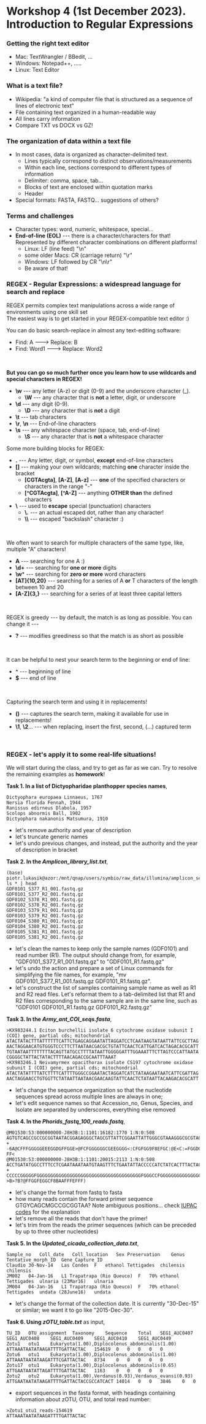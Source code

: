 # Workshop 4 (1st December 2023). Introduction to Regular Expressions

### Getting the right text editor
* Mac: TextWrangler / BBedit, ...
* Windows: Notepad++, .....
* Linux: Text Editor

### What is a text file?
* Wikipedia: "a kind of computer file that is structured as a sequence of lines of electronic text"
* File containing text organized in a human-readable way
* All lines carry information
* Compare TXT vs DOCX vs GZ!


### The organization of data within a text file
* In most cases, data is organized as character-delimited text.
    - Lines typically correspond to distinct observations/measurements
    - Within each line, sections correspond to different types of information
    - Delimiter: comma, space, tab...
    - Blocks of text are enclosed within quotation marks
    - Header
* Special formats: FASTA, FASTQ... suggestions of others?

### Terms and challenges
* Character types: word, numeric, whitespace, special...
* **End-of-line (EOL)** --- there is a character/characters for that! Represented by different character combinations on different platforms!
    - Linux: LF (line feed) "\n"  
    - some older Macs: CR (carriage return) "\r"  
    - Windows: LF followed by CR "\n\r"  
    - Be aware of that!  
  
### REGEX - Regular Expressions: a widespread language for search and replace
REGEX permits complex text manipulations across a wide range of environments using one skill set  
The easiest way is to get started in your REGEX-compatible text editor :)  

You can do basic search-replace in almost any text-editing software:
  * Find: A     ---> Replace: B  
  * Find: Word1 ---> Replace: Word2  
    
&nbsp;  
  
**But you can go so much further once you learn how to use wildcards and special characters in REGEX!**  
  * **\w** --- any letter (A-z) or digit (0-9) and the underscore character (_).
      * **\W** --- any character that is **not** a letter, digit, or underscore
  * **\d** --- any digit (0-9).
      * **\D** --- any character that is **not** a digit
  * **\t** --- tab characters
  * **\r**, **\n** --- End-of-line characters
  * **\s** --- any whitespace character (space, tab, end-of-line)   
      * **\S** --- any character that is **not** a whitespace character
&nbsp;  

Some more building blocks for REGEX: 
  * **.** --- Any letter, digit, or symbol, **except** end-of-line characters
  * **[]** --- making your own wildcards; matching **one** character inside the bracket
      * **[CGTAcgta]**, **[A-Z]**, **[A-z]**  --- **one** of the specified characters or characters in the range "-"  
      * **[^CGTAcgta]**, **[^A-Z]** --- anything **OTHER than** the defined characters 
  * **\\** ---  used to **escape** special (punctuation) characters
      * **\\.** --- an actual escaped dot, rather than any character!   
      * **\\\\** --- escaped "backslash" character :)  
  
&nbsp;  

We often want to search for multiple characters of the same type, like, multiple "A" characters!  
  * **A** --- searching for one A :)
  * **\d+** --- searching for **one or more** digits  
  * **\w*** --- searching for **zero or more** word characters  
  * **[AT]{10,20}** --- searching for a series of A **or** T characters of the length between 10 and 20  
  * **[A-Z]{3,}** --- searching for a series of at least three capital letters  

&nbsp;  

REGEX is greedy --- by default, the match is as long as possible. You can change it ---
  * **?** --- modifies greediness so that the match is as short as possible  

&nbsp;  

It can be helpful to nest your search term to the beginning or end of line:  
  * **^** --- beginning of line
  * **$** --- end of line

&nbsp;  

Capturing the search term and using it in replacements!
  * **()** --- captures the search term, making it available for use in replacements!
  * **\1**, **\2**...  --- when replacing, insert the first, second, (...) captured term
  
&nbsp;  

### REGEX - let's apply it to some real-life situations!
We will start during the class, and try to get as far as we can. Try to resolve the remaining examples as **homework**!


**Task 1. In a list of Dictyopharidae planthopper species names**,
```
Dictyophara europaea Linnaeus, 1767
Nersia florida Fennah, 1944
Ranissus edirneus Dlabola, 1957
Scolops abnormis Ball, 1902
Dictyophara nakanonis Matsumura, 1910
```
   - let's remove authority and year of description  
   - let's truncate generic names  
   - let's undo previous changes, and instead, put the authority and the year of description in bracket  

  
**Task 2. In the *Amplicon_library_list.txt***, 
```
(base) piotr.lukasik@azor:/mnt/qnap/users/symbio/raw_data/illumina/amplicon_sequencing/20231016_NextSeq_amplicon_workshop/GDF$ ls * | head
GDF0101_S377_R1_001.fastq.gz
GDF0101_S377_R2_001.fastq.gz
GDF0102_S378_R1_001.fastq.gz
GDF0102_S378_R2_001.fastq.gz
GDF0103_S379_R1_001.fastq.gz
GDF0103_S379_R2_001.fastq.gz
GDF0104_S380_R1_001.fastq.gz
GDF0104_S380_R2_001.fastq.gz
GDF0105_S381_R1_001.fastq.gz
GDF0105_S381_R2_001.fastq.gz
```
   - let's clean the names to keep only the sample names (GDF0101) and read number (R1). The output should change from, for example, "GDF0101_S377_R1_001.fastq.gz" to "GDF0101_R1.fastq.gz"
   - let's undo the action and prepare a set of Linux commands for simplifying the file names, for example, "mv GDF0101_S377_R1_001.fastq.gz GDF0101_R1.fastq.gz".
   - let's construct the list of samples containing sample name as well as R1 and R2 read files. Let's reformat them to a tab-delimited list that R1 and R2 files corresponding to the same sample are in the same line, such as "GDF0101   GDF0101_R1.fastq.gz    GDF0101_R2.fastq.gz"


**Task 3. In the *Army_ant_COI_seqs.fasta***,
```
>KX983244.1 Eciton burchellii isolate 6 cytochrome oxidase subunit I (COI) gene, partial cds; mitochondrial
ATACTATACTTTATTTTTTCATTCTGAGCAGGAATATTAGGATCCTCAATAAGTATAATTATTCGCTTAG
AACTAGGAACATGTGGGTCCCTTCTTAATAACGACGCTGTATTCAACTCATTGATCACTAGACACGCATT
TGTAATAATTTTTTTTACAGTTATGCCTTTTATAATTGGGGGATTTGGAAATTTCTTAGTCCCATTAATA
CGGGGCTATTACTATACTTTTAACAGACCGCAATTTAAAT
>KX983246.1 Neivamyrmex opacithorax isolate CS197 cytochrome oxidase subunit I (COI) gene, partial cds; mitochondrial
ATACTATATTTTATCTTTTCATTTTGGGCCGGAATACTAGGATCATCTATAAGAATAATCATTCGATTAG
AACTAGGAACCTGTGGTTCTATAATTAATAACGAACAAGTATTCAACTCTATAATTACAAGACACGCATT
```
   - let's change the sequence organization so that the nucleotide sequences spread across multiple lines are always in one;
   - let's edit sequence names so that Accession_no, Genus, Species, and Isolate are separated by underscores, everything else removed


**Task 4. In the *Phorids_fastq_100_reads.fastq***,
```
@M01530:53:000000000-J8H3B:1:1101:16182:1770 1:N:0:508
AGTGTCAGCCGCCGCGGTAATACGGAGAGGGCTAGCGTTATTCGGAATTATTGGGCGTAAAGGGCGCGTAGGCTGGTTAATAAGTTAAAAGTGAAATCCCGAGGCTTAACCTTGGAATTGCTTTTAAGACTATTAATCTAGAGATTGAAAGAGGATAGAGGAATTCCTGATGTAGAGGTAAAATTCGTAAATATTAGGAGGAACACCAGTGGCGAAGGCGTCTATCTGGTTCAAATCTGACGCTGAAGCGCGAAGGCGTGGGGAGCAAACAGGATTAGAAACCCGCGTAGTCCAAGATCG
+
-6A@CFFFGGGGGEEEGGDGFFGGE>@FCFGGGGGGCGEEGGGG<:CFGFGG9F8EFGC:@E<C:=FGGDGGFGGCFGGGGGFFGGFGFGGGFGGGGGGGGGEGGGGGGGGGGFGDGGGFGGGGGGGDGGGGGGGGGGGGFGGFGGGFCCE,DCFFF7DC,F@FGGGGGFGGG;FAF@FGFFAFGGGGFGGGBFGGGFGFGCGGGGGGGGFGGEDGGGC8EGGGDGGCCCFGGCCEGGGFGDGGGGGGGGGCGGDGGGGDGGEG5BGGGGGG@@FFFFF6:FGGGGDFFFFFFFFF?FF<
@M01530:53:000000000-J8H3B:1:1101:20015:2113 1:N:0:508
ACCTGATATGGCCTTTCCTCGAATAAATAATGTAAGTTTCTGAATATTACCCCCATCTATCACTTTACTACTTTTAAGAAGAATAATAGAAAATGGAGCTGGAACAGGATGAACTGTTTACCCTCCTTTATCCGCCAATATTGCCCATAGAGGAACTTCTATTGATTCAGCTATTTTTTCTTTACATTTAGCTGGAATTTCCTCAATTCTAGGAGCTATCAATTTTATTTCAACAATTATTAATATACGCTCTTTAAAAATAACACTTGACCGAATACCTTTACTTGTATGATCAATTAG
+
CCCCCGGGGGFGGGGGGGGGGGGGGGGGGGGGGGGGGGGGGGGGGGGGGFGGGCCFGGGGGGGGGGGGGGGGGGGGGGGGGGGGGGGGGGGGGGGGGGGGGGGGGGGGFFGGGGGGGGGGGGGGGGGGGGGGGGGGGGGGGGGGGGGGGGDFGGCGGGGGFGGGGGGGGGGGGDGGGGGGGGGCFGGGGGGGGGGGGGGGGGGGGFGGGGGGGGGGGGGGGFGGGGGGFGFFGDGGGGGGGGGGDGGGGGE5DFGGGFGGGGGFFFGGF??>B>?B?@FFGGFEGGCF8BAAFFFEFFF)
```
   - let's change the format from fastq to fasta
   - how many reads contain the forward primer sequence GTGYCAGCMGCCGCGGTAA? Note ambiguous positions... check [IUPAC codes](https://www.bioinformatics.org/sms/iupac.html) for the explanation
   - let's remove all the reads that don't have the primer!
   - let's trim from the reads the primer sequences (which can be preceded by up to three other nucleotides)


**Task 5. In the *Updated_cicada_collection_data.txt***,
```
Sample_no	Coll_date	Coll_location	Sex	Preservation	Genus	Tentative_morph_ID	Gene_Capture_ID																	
Claudio	30-Nov-14	Las Condes	F	ethanol	Tettigades	chilensis	chilensis																	
JM002	04-Jan-16	L1 Trapatrapa (Rio Queuco)	F	70% ethanol	Tettigades	ulnaria (23Mar16)	ulnaria																	
JM004	04-Jan-16	L1 Trapatrapa (Rio Queuco)	F	70% ethanol	Tettigades	undata (28June16)	undata
```
   - let's change the format of the collection date. It is currently "30-Dec-15" or similar; we want it to go like "2015-Dec-30".


**Task 6. Using *zOTU_table.txt*** as input,
```
TU_ID	OTU_assignment	Taxonomy	Sequence	Total	SEG1_AUC0407	SEG1_AUC0408	SEG1_AUC0409	SEG1_AUC0410	SEG1_AUC0449
Zotu1	otu1	Eukaryota(1.00),Diplocolenus_abdominalis(1.00)	ATTAAATAATATAAGATTTTGATTACTAC	154619	0	0	0	0	0
Zotu6	otu1	Eukaryota(1.00),Diplocolenus_abdominalis(1.00)	ATTAAATAATATAAGATTTCGATTACTAC	8734	0	0	0	0	0
Zotu17	otu1	Eukaryota(1.00),Diplocolenus_abdominalis(0.65)	ATTGAATAATATTAGATTTTGATTACTAC	1163	0	0	0	0	0
Zotu2	otu2	Eukaryota(1.00),Verdanus(0.93),Verdanus_evansi(0.93)	ATTGAATAATATAAGATTTTGATTACTACCGCCATCACT	14014	0	0	3846	0	0
```
   - export sequences in the fasta format, with headings containing information about zOTU, OTU, and total read number:
```
>Zotu1_otu1_reads-154619
ATTAAATAATATAAGATTTTGATTACTAC
```

